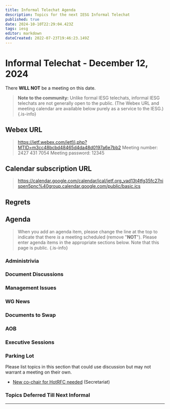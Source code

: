 ```yaml
---
title: Informal Telechat Agenda
description: Topics for the next IESG Informal Telechat
published: true
date: 2024-10-10T22:29:04.423Z
tags: iesg
editor: markdown
dateCreated: 2022-07-23T19:46:23.149Z
---
```


# Informal Telechat - December 12, 2024

There **WILL NOT** be a meeting on this date.

> **Note to the community:** Unlike formal IESG telechats, informal IESG telechats are not generally open to the public. (The Webex URL and meeting calendar are available below purely as a service to the IESG.)
{.is-info}

## Webex URL

> https://ietf.webex.com/ietf/j.php?MTID=m3cc48bcbd48465d4da48d0197a6e7bb2
Meeting number: 2427 431 7054
Meeting password: 12345 


## Calendar subscription URL

> https://calendar.google.com/calendar/ical/ietf.org_vad13t4tfg35fc27nispen5pnc%40group.calendar.google.com/public/basic.ics


## Regrets


## Agenda

> When you add an agenda item, please change the line at the top to indicate that there *is* a meeting scheduled (remove "**NOT**"). Please enter agenda items in the appropriate sections below.
Note that this page is public.
{.is-info}

### Administrivia



### Document Discussions



### Management Issues



### WG News 

### Documents to Swap 



### AOB

### Executive Sessions


### Parking Lot
Please list topics in this section that could use discussion but may not warrant a meeting on their own. 

* [New co-chair for HotRFC needed](https://mailarchive.ietf.org/arch/msg/iesg/F5O6IVJ8B-CO1i1g5vbvfHLdulU/#) (Secretariat)

### Topics Deferred Till Next Informal 

-------


